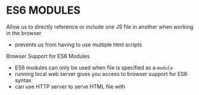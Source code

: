# ES6 MODULES

Allow us to directly reference or include one JS file in another
when working in the browser

- prevents us from having to use multiple html scripts

Browser Support for ES6 Modules

- ES6 modules can only be used when file is specified as a `module`
- running local web server gives you access to browser support for ES6 syntax
- can use HTTP server to serve HTML file with <script type="module">
  - `python3 -m http.server`
- can alternatively open `index.html` using live server

Modules in Browser Before ES6 Support

1. third party technology to load javascript files
2. individual script tags for each module

ES6 Modules:

```js
// animal.js
export class Dog {}
export class Cat {}

// shelter.js
export default class Shelter {}

// index.js
import { Cat, Dog } from "./animal.js";
import Shelter from "./shelter.js";
```

Common JS Modules:

```js
// animal.js
class Dog {}
class Cat {}
module.exports = { Cat, Dog };
// or
// module.exports = { Cat: Cat, Dog: Dog }
// or
// module.exports.Cat = Cat;
// module.exports.Dog = Dog;

// shelter.js
class Shelter {}
module.exports = Shelter;

// index.js
const { Cat, Dog } = require("./animal");
const Shelter = require("./shelter");
```
